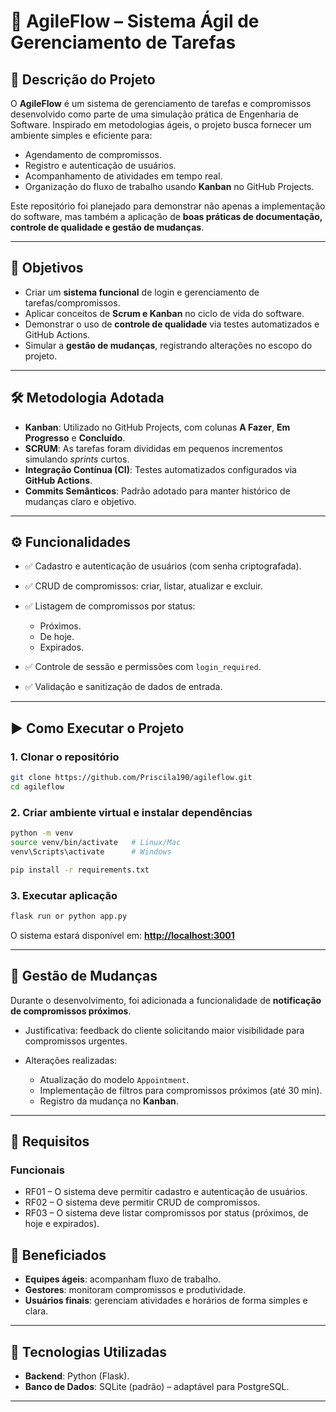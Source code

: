 # 📌 AgileFlow – Sistema Ágil de Gerenciamento de Tarefas

## 📖 Descrição do Projeto

O **AgileFlow** é um sistema de gerenciamento de tarefas e compromissos desenvolvido como parte de uma simulação prática de Engenharia de Software.
Inspirado em metodologias ágeis, o projeto busca fornecer um ambiente simples e eficiente para:

* Agendamento de compromissos.
* Registro e autenticação de usuários.
* Acompanhamento de atividades em tempo real.
* Organização do fluxo de trabalho usando **Kanban** no GitHub Projects.

Este repositório foi planejado para demonstrar não apenas a implementação do software, mas também a aplicação de **boas práticas de documentação, controle de qualidade e gestão de mudanças**.

---

## 🎯 Objetivos

* Criar um **sistema funcional** de login e gerenciamento de tarefas/compromissos.
* Aplicar conceitos de **Scrum e Kanban** no ciclo de vida do software.
* Demonstrar o uso de **controle de qualidade** via testes automatizados e GitHub Actions.
* Simular a **gestão de mudanças**, registrando alterações no escopo do projeto.

---

## 🛠️ Metodologia Adotada

* **Kanban**: Utilizado no GitHub Projects, com colunas **A Fazer**, **Em Progresso** e **Concluído**.
* **SCRUM**: As tarefas foram divididas em pequenos incrementos simulando *sprints* curtos.
* **Integração Contínua (CI)**: Testes automatizados configurados via **GitHub Actions**.
* **Commits Semânticos**: Padrão adotado para manter histórico de mudanças claro e objetivo.

---

## ⚙️ Funcionalidades

* ✅ Cadastro e autenticação de usuários (com senha criptografada).
* ✅ CRUD de compromissos: criar, listar, atualizar e excluir.
* ✅ Listagem de compromissos por status:

    * Próximos.
    * De hoje.
    * Expirados.
* ✅ Controle de sessão e permissões com `login_required`.
* ✅ Validação e sanitização de dados de entrada.


---

## ▶️ Como Executar o Projeto

### 1. Clonar o repositório

```bash
git clone https://github.com/Priscila190/agileflow.git
cd agileflow
```

### 2. Criar ambiente virtual e instalar dependências

```bash
python -m venv 
source venv/bin/activate   # Linux/Mac
venv\Scripts\activate      # Windows

pip install -r requirements.txt
```

### 3. Executar aplicação

```bash
flask run or python app.py
```

O sistema estará disponível em: **[http://localhost:3001](http://localhost:3001)**

---


## 🔄 Gestão de Mudanças

Durante o desenvolvimento, foi adicionada a funcionalidade de **notificação de compromissos próximos**.

* Justificativa: feedback do cliente solicitando maior visibilidade para compromissos urgentes.
* Alterações realizadas:

    * Atualização do modelo `Appointment`.
    * Implementação de filtros para compromissos próximos (até 30 min).
    * Registro da mudança no **Kanban**.

---

## 📌 Requisitos

### Funcionais

* RF01 – O sistema deve permitir cadastro e autenticação de usuários.
* RF02 – O sistema deve permitir CRUD de compromissos.
* RF03 – O sistema deve listar compromissos por status (próximos, de hoje e expirados).



## 👥 Beneficiados

* **Equipes ágeis**: acompanham fluxo de trabalho.
* **Gestores**: monitoram compromissos e produtividade.
* **Usuários finais**: gerenciam atividades e horários de forma simples e clara.

---

## 📌 Tecnologias Utilizadas

* **Backend**: Python (Flask).
* **Banco de Dados**: SQLite (padrão) – adaptável para PostgreSQL.


---

